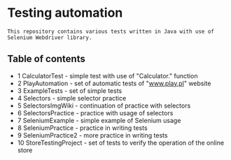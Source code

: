 # Testing automation
    This repository contains various tests written in Java with use of Selenium Webdriver library.
## Table of contents
- 1 CalculatorTest - simple test with use of "Calculator." function
- 2 PlayAutomation - set of automatic tests of "www.play.pl" website
- 3 ExampleTests - set of simple tests
- 4 Selectors - simple selector practice
- 5 SelectorsImgWiki - continuation of practice with selectors
- 6 SelectorsPractice - practice with usage of selectors
- 7 SeleniumExample - simple example of Selenium usage
- 8 SeleniumPractice - practice in writing tests
- 9 SeleniumPractice2 - more practice in writing tests
- 10 StoreTestingProject - set of tests to verify the operation of the online store